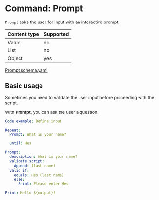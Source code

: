 # Command: Prompt

`Prompt` asks the user for input with an interactive prompt.

| Content type | Supported |
|--------------|-----------|
| Value        | no        |
| List         | no        |
| Object       | yes       |

[Prompt.schema.yaml](../commands/instacli/user-interaction/schema/Prompt.schema.yaml)

## Basic usage

Sometimes you need to validate the user input before proceeding with the script.

With **Prompt**, you can ask the user a question.

<!-- input
What is your name?: Hes
-->

```yaml instacli
Code example: Define input

Repeat:
  Prompt: What is your name?

  until: Hes

Prompt:
  description: What is your name?
  validate script:
    Append: (last name)
  valid if:
    equals: Hes (last name)
    else:
      Print: Please enter Hes

Print: Hello ${output}!
```

